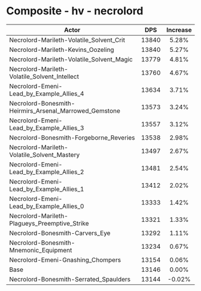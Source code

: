 # Composite - hv - necrolord
| Actor | DPS | Increase |
|---|:---:|:---:|
|Necrolord-Marileth-Volatile_Solvent_Crit|13840|5.28%|
|Necrolord-Marileth-Kevins_Oozeling|13840|5.27%|
|Necrolord-Marileth-Volatile_Solvent_Magic|13779|4.81%|
|Necrolord-Marileth-Volatile_Solvent_Intellect|13760|4.67%|
|Necrolord-Emeni-Lead_by_Example_Allies_4|13634|3.71%|
|Necrolord-Bonesmith-Heirmirs_Arsenal_Marrowed_Gemstone|13573|3.24%|
|Necrolord-Emeni-Lead_by_Example_Allies_3|13557|3.12%|
|Necrolord-Bonesmith-Forgeborne_Reveries|13538|2.98%|
|Necrolord-Marileth-Volatile_Solvent_Mastery|13497|2.67%|
|Necrolord-Emeni-Lead_by_Example_Allies_2|13481|2.54%|
|Necrolord-Emeni-Lead_by_Example_Allies_1|13412|2.02%|
|Necrolord-Emeni-Lead_by_Example_Allies_0|13333|1.42%|
|Necrolord-Marileth-Plagueys_Preemptive_Strike|13321|1.33%|
|Necrolord-Bonesmith-Carvers_Eye|13292|1.11%|
|Necrolord-Bonesmith-Mnemonic_Equipment|13234|0.67%|
|Necrolord-Emeni-Gnashing_Chompers|13154|0.06%|
|Base|13146|0.00%|
|Necrolord-Bonesmith-Serrated_Spaulders|13144|-0.02%|
